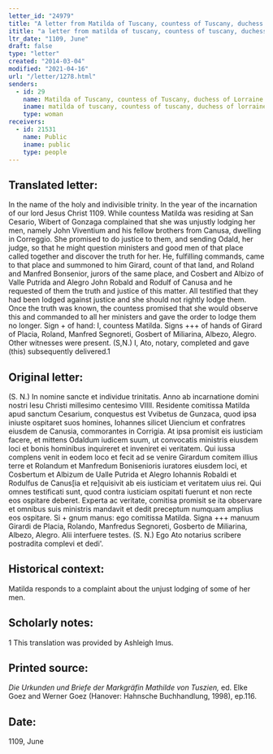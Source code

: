 ```yaml
---
letter_id: "24979"
title: "A letter from Matilda of Tuscany, countess of Tuscany, duchess of Lorraine (1109, June)"
ititle: "a letter from matilda of tuscany, countess of tuscany, duchess of lorraine (1109, june)"
ltr_date: "1109, June"
draft: false
type: "letter"
created: "2014-03-04"
modified: "2021-04-16"
url: "/letter/1278.html"
senders:
  - id: 29
    name: Matilda of Tuscany, countess of Tuscany, duchess of Lorraine
    iname: matilda of tuscany, countess of tuscany, duchess of lorraine
    type: woman
receivers:
  - id: 21531
    name: Public
    iname: public
    type: people
---
```

<h2> Translated letter:</h2>In the name of the holy and indivisible trinity.  In the year of the incarnation of our lord Jesus Christ 1109.  While countess Matilda was residing at San Cesario, Wibert of Gonzaga complained that she was unjustly lodging her men, namely John Viventium and his fellow brothers from Canusa, dwelling in Correggio.  She promised to do justice to them, and sending Odald, her judge, so that he might question ministers and good men of that place called together and discover the truth for her.  He, fulfilling commands, came to that place and summoned to him Girard, count of that land, and Roland and Manfred Bonsenior, jurors of the same place, and Cosbert and Albizo of Valle Putrida and Alegro John Robald and Rodulf of Canusa and he requested of them the truth and justice of this matter.  All testified that they had been lodged against justice and she should not rightly lodge them.  Once the truth was known, the countess promised that she would observe this and commanded to all her ministers and gave the order to lodge them no longer.
	Sign + of hand: I, countess Matilda.
	Signs +++ of hands of Girard of Placia, Roland, Manfred Segnoreti, Gosbert of Miliarina, Albezo, Alegro.  Other witnesses were present.
	(S,N.) I, Ato, notary, completed and gave (this) subsequently delivered.1
<h2 class="mt-4"> Original letter:</h2>(S. N.) In nomine sancte et individue trinitatis. Anno ab incarnatione domini nostri Iesu Christi millesimo centesimo VIIII. Residente comitissa Matilda apud sanctum Cesarium, conquestus est Vvibetus de Gunzaca, quod ipsa iniuste ospitaret suos homines, Iohannes silicet Uiencium et confratres eiusdem de Canusia, commorantes in Corrigia. At ipsa promisit eis iusticiam facere, et mittens Odaldum iudicem suum, ut convocatis ministris eiusdem loci et bonis hominibus inquireret et inveniret ei veritatem. Qui iussa complens venit in eodem loco et fecit ad se venire Girardum comitem illius terre et Rolandum et Manfredum Bonisenioris iuratores eiusdem loci, et Cosbertum et Albizum de Ualle Putrida et Alegro Iohannis Robaldi et Rodulfus de Canus[ia et re]quisivit ab eis iusticiam et veritatem uius rei. Qui omnes testificati sunt, quod contra iusticiam ospitati fuerunt et non recte eos ospitare deberet. Experta ac veritate, comitisa promisit se ita observare et omnibus suis ministris mandavit et dedit preceptum numquam amplius eos ospitare.
Si + gnum manus: ego comitissa Matilda.
Signa +++ manuum Girardi de Placia, Rolando, Manfredus Segnoreti, Gosberto de Miliarina, Albezo, Alegro. Alii interfuere testes.
(S. N.) Ego Ato notarius scribere postradita complevi et dedi'.
<h2 class="mt-4"> Historical context:</h2>Matilda responds to a complaint about the unjust lodging of some of her men.
<h2 class="mt-4"> Scholarly notes:</h2>1 This translation was provided by Ashleigh Imus.
<h2 class="mt-4"> Printed source:</h2><p><em>Die Urkunden und Briefe der Markgräfin Mathilde von Tuszien,</em> ed. Elke Goez and Werner Goez (Hanover: Hahnsche Buchhandlung, 1998), ep.116.</p><h2 class="mt-4"> Date:</h2>1109, June